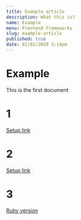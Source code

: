 ```yaml
---
title: Example article
description: What this is?
name: Example
menu: Frontend Frameworks
slug: example-article
published: true
date: 01/01/2020 3:14pm
---
```


# Example

This is the first document

# 1

[Setup link](Setup/example.md)

# 2

[Setup link](./Setup/example.md)

# 3

[Ruby version](../.ruby-version)
